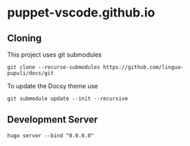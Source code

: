 # puppet-vscode.github.io

## Cloning

This project uses git submodules

```
git clone --recurse-submodules https://github.com/lingua-pupuli/docs/git
```

To update the Docsy theme use

```
git submodule update --init --recursive
```

## Development Server

```
hugo server --bind "0.0.0.0"
```
